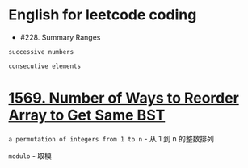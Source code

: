 # English for leetcode coding

* #228. Summary Ranges

`successive numbers`

`consecutive elements`

# [1569. Number of Ways to Reorder Array to Get Same BST](https://leetcode.com/problems/number-of-ways-to-reorder-array-to-get-same-bst/)

`a permutation of integers from 1 to n` - 从 1 到 n 的整数排列

`modulo` - 取模
